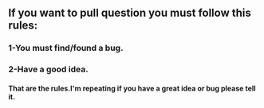 ## If you want to pull question you must follow this rules:
### 1-You must find/found a bug.
### 2-Have a good idea.
#### That are the rules.I'm repeating if you have a great idea or bug please tell it.
